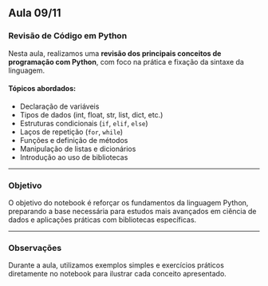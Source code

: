 ## Aula 09/11

### Revisão de Código em Python

Nesta aula, realizamos uma **revisão dos principais conceitos de programação com Python**, com foco na prática e fixação da sintaxe da linguagem.

#### Tópicos abordados:
- Declaração de variáveis
- Tipos de dados (int, float, str, list, dict, etc.)
- Estruturas condicionais (`if`, `elif`, `else`)
- Laços de repetição (`for`, `while`)
- Funções e definição de métodos
- Manipulação de listas e dicionários
- Introdução ao uso de bibliotecas

---

### Objetivo

O objetivo do notebook é reforçar os fundamentos da linguagem Python, preparando a base necessária para estudos mais avançados em ciência de dados e aplicações práticas com bibliotecas específicas.

---

### Observações

Durante a aula, utilizamos exemplos simples e exercícios práticos diretamente no notebook para ilustrar cada conceito apresentado.
